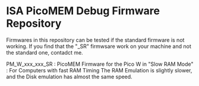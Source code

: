 # ISA PicoMEM Debug Firmware Repository

Firmwares in this repository can be tested if the standard firmware is not working.
If you find that the "_SR" firmwsare work on your machine and not the standard one, contadct me.

PM_W_xxx_xxx_SR   : PicoMEM Firmware for the Pico W in "Slow RAM Mode" : For Computers with fast RAM Timing
					The RAM Emulation is slightly slower, and the Disk emulation has almost the same speed.